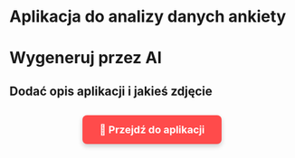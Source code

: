 # Aplikacja do analizy danych ankiety

# Wygeneruj przez AI
## Dodać opis aplikacji i jakieś zdjęcie

<div style="text-align: center; margin: 30px 0;">
    <a href="https://welcomesurvey.streamlit.app/" 
       target="_blank" 
       rel="noopener noreferrer"
       style="display: inline-block; 
              background-color: #ff4b4b; 
              color: white; 
              padding: 15px 30px; 
              text-decoration: none; 
              border-radius: 8px; 
              font-size: 18px; 
              font-weight: bold;
              box-shadow: 0 4px 8px rgba(0,0,0,0.2);
              transition: all 0.3s ease;">
        🔗 Przejdź do aplikacji
    </a>
</div>

